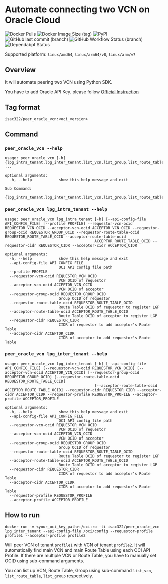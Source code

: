 # Automate connecting two VCN on Oracle Cloud

![Docker Pulls](https://img.shields.io/docker/pulls/isac322/peer_oracle_vcn?logo=docker&style=flat-square)
![Docker Image Size (tag)](https://img.shields.io/docker/image-size/isac322/peer_oracle_vcn/latest?logo=docker&style=flat-square)
![PyPI](https://img.shields.io/pypi/v/oci?label=oci&logo=python&style=flat-square)
![GitHub last commit (branch)](https://img.shields.io/github/last-commit/isac322/docker_image_deluged/master?logo=github&style=flat-square)
![GitHub Workflow Status (branch)](https://img.shields.io/github/workflow/status/isac322/docker_image_deluged/ci/master?logo=github&style=flat-square)
![Dependabpt Status](https://flat.badgen.net/github/dependabot/isac322/docker_image_deluged?icon=github)

Supported platform: `linux/amd64`, `linux/arm64/v8`, `linux/arm/v7`

## Overview

It will automate peering two VCN using Python SDK.

You have to add Oracle API Key. please follow [Official Instruction](https://docs.oracle.com/en-us/iaas/Content/API/Concepts/apisigningkey.htm#Required_Keys_and_OCIDs)

## Tag format

`isac322/peer_oracle_vcn:<oci_version>`

## Command

### `peer_oracle_vcn --help`

```
usage: peer_oracle_vcn [-h] {lpg_intra_tenant,lpg_inter_tenant,list_vcn,list_group,list_route_table} ...

optional arguments:
  -h, --help            show this help message and exit

Sub Command:
  {lpg_intra_tenant,lpg_inter_tenant,list_vcn,list_group,list_route_table}
```

### `peer_oracle_vcn lpg_intra_tenant --help`

```
usage: peer_oracle_vcn lpg_intra_tenant [-h] [--api-config-file API_CONFIG_FILE] [--profile PROFILE] --requestor-vcn-ocid REQUESTOR_VCN_OCID --acceptor-vcn-ocid ACCEPTOR_VCN_OCID --requestor-group-ocid REQUESTOR_GROUP_OCID --requestor-route-table-ocid REQUESTOR_ROUTE_TABLE_OCID --acceptor-route-table-ocid
                                        ACCEPTOR_ROUTE_TABLE_OCID --requestor-cidr REQUESTOR_CIDR --acceptor-cidr ACCEPTOR_CIDR

optional arguments:
  -h, --help            show this help message and exit
  --api-config-file API_CONFIG_FILE
                        OCI API config file path
  --profile PROFILE
  --requestor-vcn-ocid REQUESTOR_VCN_OCID
                        VCN OCID of requestor
  --acceptor-vcn-ocid ACCEPTOR_VCN_OCID
                        VCN OCID of acceptor
  --requestor-group-ocid REQUESTOR_GROUP_OCID
                        Group OCID of requestor
  --requestor-route-table-ocid REQUESTOR_ROUTE_TABLE_OCID
                        Route Table OCID of requestor to register LGP
  --acceptor-route-table-ocid ACCEPTOR_ROUTE_TABLE_OCID
                        Route Table OCID of acceptor to register LGP
  --requestor-cidr REQUESTOR_CIDR
                        CIDR of requestor to add acceptor's Route Table
  --acceptor-cidr ACCEPTOR_CIDR
                        CIDR of acceptor to add requestor's Route Table
```

### `peer_oracle_vcn lpg_inter_tenant --help`

```
usage: peer_oracle_vcn lpg_inter_tenant [-h] [--api-config-file API_CONFIG_FILE] [--requestor-vcn-ocid REQUESTOR_VCN_OCID] [--acceptor-vcn-ocid ACCEPTOR_VCN_OCID] [--requestor-group-ocid REQUESTOR_GROUP_OCID] [--requestor-route-table-ocid REQUESTOR_ROUTE_TABLE_OCID]
                                        [--acceptor-route-table-ocid ACCEPTOR_ROUTE_TABLE_OCID] --requestor-cidr REQUESTOR_CIDR --acceptor-cidr ACCEPTOR_CIDR --requestor-profile REQUESTOR_PROFILE --acceptor-profile ACCEPTOR_PROFILE

optional arguments:
  -h, --help            show this help message and exit
  --api-config-file API_CONFIG_FILE
                        OCI API config file path
  --requestor-vcn-ocid REQUESTOR_VCN_OCID
                        VCN OCID of requestor
  --acceptor-vcn-ocid ACCEPTOR_VCN_OCID
                        VCN OCID of acceptor
  --requestor-group-ocid REQUESTOR_GROUP_OCID
                        Group OCID of requestor
  --requestor-route-table-ocid REQUESTOR_ROUTE_TABLE_OCID
                        Route Table OCID of requestor to register LGP
  --acceptor-route-table-ocid ACCEPTOR_ROUTE_TABLE_OCID
                        Route Table OCID of acceptor to register LGP
  --requestor-cidr REQUESTOR_CIDR
                        CIDR of requestor to add acceptor's Route Table
  --acceptor-cidr ACCEPTOR_CIDR
                        CIDR of acceptor to add requestor's Route Table
  --requestor-profile REQUESTOR_PROFILE
  --acceptor-profile ACCEPTOR_PROFILE
```

## How to run

`docker run -v <your_oci_key_path>:/oci:ro -ti isac322/peer_oracle_vcn lpg_inter_tenant --api-config-file /oci/config --requestor-profile profile1 --acceptor-profile profile2`

Will peer VCN of tenant `profile1` with VCN of tenant `profile2`. It will automatically find main VCN and main Route Table using each OCI API Profile.
If there are multiple VCN or Route Table, you have to manually set OCID using sub-command arguments.

You can list up VCN, Route Table, Group using sub-command `list_vcn`, `list_route_table`, `list_group` respectively.